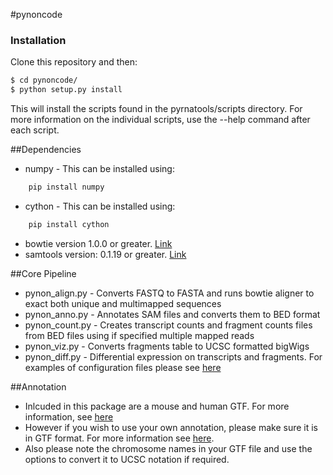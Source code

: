 #pynoncode 

### Installation

Clone this repository and then:

```bash
$ cd pynoncode/
$ python setup.py install
```

This will install the scripts found in the pyrnatools/scripts directory. For more information on the individual scripts, use the --help command after each script. 

##Dependencies
- numpy - This can be installed using:
```bash
	pip install numpy
```
- cython - This can be installed using:
```bash
	pip install cython
```
- bowtie version 1.0.0 or greater. [Link](http://bowtie-bio.sourceforge.net/index.shtml)
- samtools version: 0.1.19 or greater. [Link](http://www.htslib.org/) 

##Core Pipeline
- pynon_align.py - Converts FASTQ to FASTA and runs bowtie aligner to exact both unique and multimapped sequences
- pynon_anno.py - Annotates SAM files and converts them to BED format
- pynon_count.py - Creates transcript counts and fragment counts files from BED files using if specified multiple mapped reads
- pynon_viz.py - Converts fragments table to UCSC formatted bigWigs
- pynon_diff.py - Differential expression on transcripts and fragments. For examples of configuration files please see [here](https://github.com/pdl30/pynoncode/tree/master/configuration_examples)

##Annotation
- Inlcuded in this package are a mouse and human GTF. For more information, see [here](https://github.com/pdl30/pynoncode/tree/master/pynoncode/data)
- However if you wish to use your own annotation, please make sure it is in GTF format. For more information see [here](http://www.ensembl.org/info/website/upload/gff.html).
- Also please note the chromosome names in your GTF file and use the options to convert it to UCSC notation if required. 
